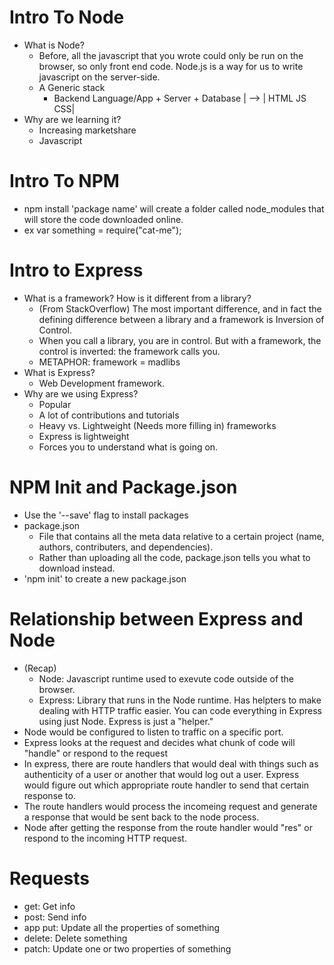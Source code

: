 # Intro To Node

* What is Node?
    - Before, all the javascript that you wrote could only be run on the browser, so only front end code. Node.js is a way for us to write javascript on the server-side.
    - A Generic stack
        - Backend Language/App + Server + Database | --> | HTML JS CSS|
* Why are we learning it?
    - Increasing marketshare
    - Javascript

# Intro To NPM
* npm install 'package name' will create a folder called node_modules that will store the code downloaded online.
* ex var something = require("cat-me");

# Intro to Express
* What is a framework? How is it different from a library?
    - (From StackOverflow) The most important difference, and in fact the defining difference between a library and a framework is Inversion of Control. 
    - When you call a library, you are in control. But with a framework, the control is inverted: the framework calls you. 
    - METAPHOR: framework = madlibs
* What is Express?
    - Web Development framework.
* Why are we using Express? 
    - Popular
    - A lot of contributions and tutorials
    - Heavy vs. Lightweight (Needs more filling in) frameworks
    - Express is lightweight
    - Forces you to understand what is going on. 

# NPM Init and Package.json
* Use the '--save' flag to install packages
* package.json
    - File that contains all the meta data relative to a certain project (name, authors, contributers, and dependencies). 
    - Rather than uploading all the code, package.json tells you what to download instead. 
* 'npm init' to create a new package.json

# Relationship between Express and Node
* (Recap)
    - Node: Javascript runtime used to exevute code outside of the browser. 
    - Express: Library that runs in the Node runtime. Has helpters to make dealing with HTTP traffic easier. You can code everything in Express using just Node. Express is just a "helper."
* Node would be configured to listen to traffic on a specific port. 
* Express looks at the request and decides what chunk of code will "handle" or respond to the request
* In express, there are route handlers that would deal with things such as authenticity of a user or another that would log out a user. Express would figure out which appropriate route handler to send that certain response to. 
* The route handlers would process the incomeing request and generate a response that would be sent back to the node process. 
* Node after getting the response from the route handler would "res" or respond to the incoming HTTP request. 

# Requests
- get:     Get info
- post:    Send info
- app put: Update all the properties of something
- delete:  Delete something
- patch:   Update one or two properties of something
